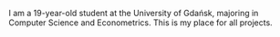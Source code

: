 I am a 19-year-old student at the University of
Gdańsk, majoring in Computer Science and
Econometrics.
This is my place for all projects.
